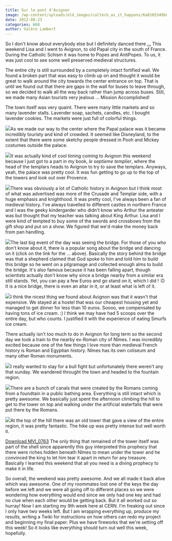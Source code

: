 ```yaml
---
title: Sur le pont d'Avignon
image: /wp-content/uploads/old_images/caltech_as_it_happens/6a0105349b8251970b01761757aee0970c.jpg
date: 2012-08-23
categories: 668
author: Valère Lambert
---
```


So I don't know about everybody else but I definitely danced there [...](https://www.youtube.com/watch?v=vZUzzWlvn1w)
This weekend Lisa and I went to Avignon, to old Papal city in the south of France. During the Catholic Schism it was home to Popes and AntiPopes. To us, it was just cool to see some well preserved medieval structures.

The entire city is still surrounded by a completely intact fortified wall. We found a broken part that was easy to climb up on and thought it would be great to walk around the city towards the center entrance on top. That is until we found out that there are gaps in the wall for buses to leave through, so we decided to walk all the way back rather than jump across buses. Still, we made many Asian tourists very jealous ... Mission Accomplished!

The town itself was very quaint. There were many little markets and so many lavender stalls. Lavender soap, sachets, candles, etc. I bought lavender cookies. The markets were just full of colorful things.


![](/old_images/caltech_as_it_happens/6a0105349b8251970b0177443e501e970d.jpg)As we made our way to the center where the Papal palace was it became incredibly touristy and kind of crowded. It seemed like Disneyland, to the extent that there were some sketchy people dressed in Pooh and Mickey costumes outside the palace.


![](/old_images/caltech_as_it_happens/6a0105349b8251970b017c3160b522970b.jpg)It was actually kind of cool timing coming to Avignon this weekend because I just got to a part in my book, *le septieme templier*, where the head of the templars heads to Avignon to try to save the templars. Anyways, yeah, the palace was pretty cool. It was fun getting to go up to the top of the towers and look out over Provence.


![](/old_images/caltech_as_it_happens/6a0105349b8251970b0177443e50eb970d.jpg)There was obviously a lot of Catholic history in Avignon but I think most of what was advertised was more of the Crusade and Templar side, with a huge emphasis and knighthood. It was pretty cool, I've always been a fan of medieval history. I've always travelled to different castles in northern France and I was the geeky kindergarder who didn't know who Arthur the anteater was but thought that my teacher was talking about King Arthur. Lisa and I were kind of tempted to buy some of the swords and crossbows from the gift shop and put on a show. We figured that we'd make the money back from pan handling.


![](/old_images/caltech_as_it_happens/6a0105349b8251970b01761757b26c970c.jpg)The last big event of the day was seeing the bridge. For those of you who don't know about it, there is a popular song about the bridge and dancing on it (click on the link for the ... above). Basically the story behind the bridge was that a shepherd claimed that God spoke to him and told him to build this bridge so he went on a pilgramage and collected enough alms to build the bridge. It's also famous because it has been falling apart, though scientists actually don't know why since a bridge nearby from a similar era still stands. Yet, you can pay a few Euros and go stand on it, which I did ! :D
It is a nice bridge, there is even an altar in it, or at least what is left of it.


![](/old_images/caltech_as_it_happens/6a0105349b8251970b01761757b2c8970c.jpg)I think the nicest thing we found about Avignon was that it wasn't that expensive. We stayed at a hostel that was our cheapest housing yet and managed to get dinner for less than 10 euros. Soooo, we compensated by having tons of ice cream. :)
I think we may have had 5 scoops over the entire day, but who counts. I justified it with the experience of eating Smurfs ice cream.

There actually isn't too much to do in Avignon for long term so the second day we took a train to the nearby ex-Roman city of Nîmes. I was incredibly excited because one of the few things I love more than medieval French history is Roman and Egyptian history. Nîmes has its own coliseum and many other Roman monuments.


![](/old_images/caltech_as_it_happens/6a0105349b8251970b017c3160b77d970b.jpg)I really wanted to stay for a bull fight but unfortunately there weren't any that sunday. We wandered throught the town and headed to the fountain region.


![](/old_images/caltech_as_it_happens/6a0105349b8251970b0177443e5432970d.jpg)There are a bunch of canals that were created by the Romans coming from a foundtain in a public bathing area. Everything is still intact which is pretty awesome. We basically just spent the afternoon climbing the hill to get to the tower on top and walking under the artificial waterfalls that were put there by the Romans.


![](/old_images/caltech_as_it_happens/6a0105349b8251970b0177443e54d5970d.jpg)At the top of the hill there was an old tower that gave a view of the entire region, it was pretty fantastic. The hike up was pretty intense but well worth it.

[Download MVI_0763](https://caltech.typepad.com/files/mvi_0763.mov)
The only thing that remained of the tower itself was part of the shell since apparently this guy interpreted this prophecy that there were riches hidden beneath Nîmes to mean under the tower and he convinced the king to let him tear it apart in return for any treasure. Basically I learned this weekend that all you need is a diving prophecy to make it in life.

So overall, the weekend was pretty awesome. And we all made it back alive which was awesome. One of my roommates lost one of the keys the day before we left and we were all going off to different places so we were wondering how everything would end since we only had one key and had no clue when each other would be getting back. But it all worked out so hurray!
Now I am starting my 9th week here at CERN. I'm freaking out since I only have two weeks left. But I am wrapping everything up, produce my results, writing a Twiki for instructions on how others can redo my project and beginning my final paper. Plus we have fireworks that we're setting off this week! So it looks like everything should turn out well this week, hopefully.

